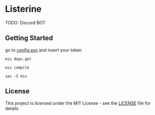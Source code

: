 # Listerine

TODO: Discord BOT

## Getting Started

go to [config.exs](config/config.exs) and insert your token

```shell
mix deps.get
```

```shell
mix compile
```

```shell
iex -S mix
```

## License

This project is licensed under the MIT License - see the [LICENSE](LICENSE) file for details
